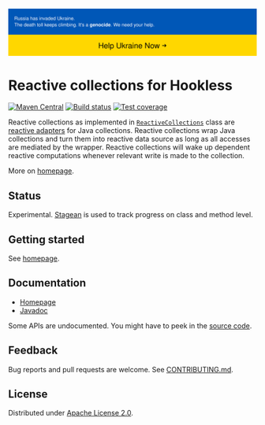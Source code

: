 <!--- Generated by scripts/configure.py --->
[![SWUbanner](https://raw.githubusercontent.com/vshymanskyy/StandWithUkraine/main/banner2-direct.svg)](https://github.com/vshymanskyy/StandWithUkraine/blob/main/docs/README.md)

# Reactive collections for Hookless

[![Maven Central](https://img.shields.io/maven-central/v/com.machinezoo.hookless/hookless-collections)](https://central.sonatype.com/artifact/com.machinezoo.hookless/hookless-collections)
[![Build status](https://github.com/robertvazan/hookless-collections/workflows/build/badge.svg)](https://github.com/robertvazan/hookless-collections/actions/workflows/build.yml)
[![Test coverage](https://codecov.io/gh/robertvazan/hookless-collections/branch/master/graph/badge.svg)](https://codecov.io/gh/robertvazan/hookless-collections)

Reactive collections as implemented in [`ReactiveCollections`](https://hookless.machinezoo.com/javadocs/collections/com.machinezoo.hookless.collections/com/machinezoo/hookless/collections/ReactiveCollections.html) class
are [reactive adapters](https://hookless.machinezoo.com/adapters) for Java collections.
Reactive collections wrap Java collections and turn them into reactive data source as long as all accesses are mediated by the wrapper.
Reactive collections will wake up dependent reactive computations whenever relevant write is made to the collection.

More on [homepage](https://hookless.machinezoo.com/collections).

## Status

Experimental. [Stagean](https://stagean.machinezoo.com/) is used to track progress on class and method level.

## Getting started

See [homepage](https://hookless.machinezoo.com/collections).

## Documentation

* [Homepage](https://hookless.machinezoo.com/collections)
* [Javadoc](https://hookless.machinezoo.com/javadocs/collections/com.machinezoo.hookless.collections/com/machinezoo/hookless/collections/package-summary.html)

Some APIs are undocumented. You might have to peek in the [source code](src/main/java/com/machinezoo/hookless/collections).

## Feedback

Bug reports and pull requests are welcome. See [CONTRIBUTING.md](CONTRIBUTING.md).

## License

Distributed under [Apache License 2.0](LICENSE).
